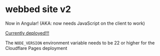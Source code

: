 # webbed site v2
Now in Angular! (AKA: now needs JavaScript on the client to work)

[Currently deployed!!!](https://irisnk.me/)

The `NODE_VERSION` environment variable needs to be 22 or higher for the Cloudflare Pages deployment
